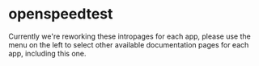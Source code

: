 # openspeedtest

Currently we're reworking these intropages for each app, please use the menu on the left to select other available documentation pages for each app, including this one.
